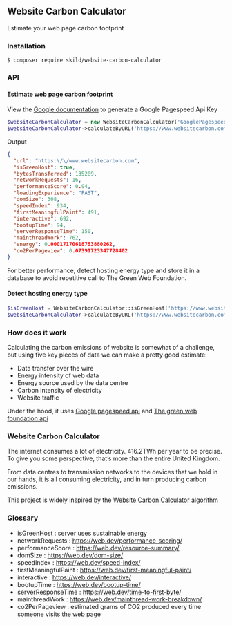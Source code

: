## Website Carbon Calculator

Estimate your web page carbon footprint

### Installation

```shell
$ composer require skild/website-carbon-calculator
```

### API

#### Estimate web page carbon footprint

View the [Google documentation](https://developers.google.com/speed/docs/insights/v5/get-started#APIKey) to generate a Google Pagespeed Api Key

```php
$websiteCarbonCalculator = new WebsiteCarbonCalculator('GooglePagespeedApiKey');
$websiteCarbonCalculator->calculateByURL('https://www.websitecarbon.com/how-does-it-work/')
```

Output

```json
{
  "url": "https:\/\/www.websitecarbon.com",
  "isGreenHost": true,
  "bytesTransferred": 135289,
  "networkRequests": 16,
  "performanceScore": 0.94,
  "loadingExperience": "FAST",
  "domSize": 308,
  "speedIndex": 934,
  "firstMeaningfulPaint": 491,
  "interactive": 692, 
  "bootupTime": 94,
  "serverResponseTime": 150,
  "mainthreadWork": 762,
  "energy": 0.00017170618753880262,
  "co2PerPageview": 0.07391723347728402
}
```

For better performance, detect hosting energy type and store it in a database to avoid repetitive call to The Green Web Foundation.

#### Detect hosting energy type

```php
$isGreenHost = WebsiteCarbonCalculator::isGreenHost('https://www.websitecarbon.com')
$websiteCarbonCalculator->calculateByURL('https://www.websitecarbon.com/how-does-it-work/', ['isGreenHost'=>$isGreenHost])
```

### How does it work

Calculating the carbon emissions of website is somewhat of a challenge, but using five key pieces of data we can make a pretty good estimate:

- Data transfer over the wire
- Energy intensity of web data
- Energy source used by the data centre
- Carbon intensity of electricity
- Website traffic

Under the hood, it uses [Google pagespeed api](https://developers.google.com/speed/docs/insights/v5/get-started) and [The green web foundation api](https://www.thegreenwebfoundation.org/green-web-check/)

### Website Carbon Calculator

The internet consumes a lot of electricity. 416.2TWh per year to be precise. To give you some perspective, that’s more than the entire United Kingdom.

From data centres to transmission networks to the devices that we hold in our hands, it is all consuming electricity, and in turn producing carbon emissions.

This project is widely inspired by the [Website Carbon Calculator algorithm](https://gitlab.com/wholegrain/carbon-api-2-0)

### Glossary

- isGreenHost : server uses sustainable energy
- networkRequests : https://web.dev/performance-scoring/
- performanceScore : https://web.dev/resource-summary/
- domSize : https://web.dev/dom-size/
- speedIndex : https://web.dev/speed-index/
- firstMeaningfulPaint : https://web.dev/first-meaningful-paint/
- interactive : https://web.dev/interactive/
- bootupTime : https://web.dev/bootup-time/
- serverResponseTime : https://web.dev/time-to-first-byte/
- mainthreadWork : https://web.dev/mainthread-work-breakdown/
- co2PerPageview : estimated grams of CO2 produced every time someone visits the web page

